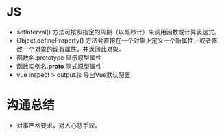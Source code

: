 
# JS
- setInterval() 方法可按照指定的周期（以毫秒计）来调用函数或计算表达式。
- Object.defineProperty() 方法会直接在一个对象上定义一个新属性，或者修改一个对象的现有属性，并返回此对象。
- 函数名.prototype 显示原型属性
- 函数实例名.__proto__ 隐式原型属性
- vue inspect > output.js 导出Vue默认配置



# 沟通总结
- 对事严格要求，对人心慈手软。



















